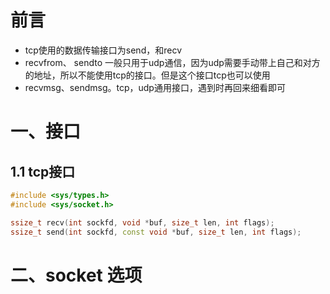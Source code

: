 # 前言

- tcp使用的数据传输接口为send，和recv
- recvfrom、 sendto 一般只用于udp通信，因为udp需要手动带上自己和对方的地址，所以不能使用tcp的接口。但是这个接口tcp也可以使用
- recvmsg、sendmsg。tcp，udp通用接口，遇到时再回来细看即可

# 一、接口

## 1.1 tcp接口

```c++
#include <sys/types.h>
#include <sys/socket.h>

ssize_t recv(int sockfd, void *buf, size_t len, int flags);
ssize_t send(int sockfd, const void *buf, size_t len, int flags);
```

# 二、socket 选项

